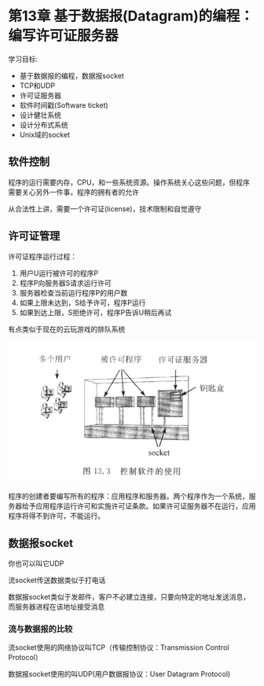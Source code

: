 # 第13章 基于数据报(Datagram)的编程： 编写许可证服务器

学习目标:

- 基于数据报的编程，数据报socket
- TCP和UDP
- 许可证服务器
- 软件时间戳(Software ticket)
- 设计健壮系统
- 设计分布式系统
- Unix域的socket

## 软件控制

程序的运行需要内存，CPU，和一些系统资源。操作系统关心这些问题，但程序需要关心另外一件事，程序的拥有者的允许

从合法性上讲，需要一个许可证(license)，技术限制和自觉遵守

## 许可证管理

许可证程序运行过程：

1. 用户U运行被许可的程序P
2. 程序P向服务器S请求运行许可
3. 服务器检查当前运行程序P的用户数
4. 如果上限未达到，S给予许可，程序P运行
5. 如果到达上限，S拒绝许可，程序P告诉U稍后再试

有点类似于现在的云玩游戏的排队系统

![](./Pic/software)

程序的创建者要编写所有的程序：应用程序和服务器。两个程序作为一个系统，服务器给予应用程序运行许可和实施许可证条款。如果许可证服务器不在运行，应用程序将得不到许可，不能运行。

## 数据报socket

你也可以叫它UDP

流socket传送数据类似于打电话

数据报socket类似于发邮件，客户不必建立连接，只要向特定的地址发送消息，而服务器进程在该地址接受消息

### 流与数据报的比较

流socket使用的网络协议叫TCP（传输控制协议：Transmission Control Protocol）

数据报socket使用的叫UDP(用户数据报协议：User Datagram Protocol)



